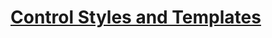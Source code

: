 
# [Control Styles and Templates](https://learn.microsoft.com/en-us/dotnet/desktop/wpf/controls/control-styles-and-templates?view=netframeworkdesktop-4.8)
